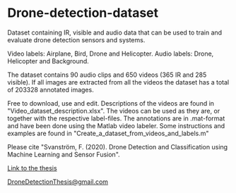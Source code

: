 # Drone-detection-dataset
Dataset containing IR, visible and audio data that can be used to train and evaluate drone detection sensors and systems.

Video labels: Airplane, Bird, Drone and Helicopter.
Audio labels: Drone, Helicopter and Background.

The dataset contains 90 audio clips and 650 videos (365 IR and 285 visible). If all images are extracted from all the videos the dataset has a total of 203328 annotated images.

Free to download, use and edit.
Descriptions of the videos are found in "Video_dataset_description.xlsx".
The videos can be used as they are, or together with the respective label-files.
The annotations are in .mat-format and have been done using the Matlab video labeler.
Some instructions and examples are found in "Create_a_dataset_from_videos_and_labels.m"

Please cite "Svanström, F. (2020). Drone Detection and Classification using Machine Learning and Sensor Fusion".

[Link to the thesis](http://urn.kb.se/resolve?urn=urn:nbn:se:hh:diva-42141)

DroneDetectionThesis@gmail.com

